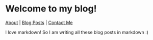 # Welcome to my blog!

[About](?page=about.md) | [Blog Posts](?page=list.md) | [Contact Me](?page=contact.md)

I love markdown! So I am writing all these blog posts in markdown :)